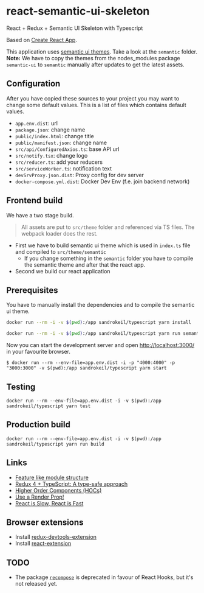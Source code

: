 # react-semantic-ui-skeleton

React + Redux + Semantic UI Skeleton with Typescript

Based on [Create React App](https://github.com/facebook/create-react-app).

This application uses [semantic ui themes](https://semantic-ui.com/usage/theming.html). Take a look at the `semantic` folder.
**Note:** We have to copy the themes from the nodes_modules package `semantic-ui` to `semantic` manually after updates to get the latest assets.

## Configuration
After you have copied these sources to your project you may want to change some default values.
This is a list of files which contains default values.

- `app.env.dist`: url
- `package.json`: change name
- `public/index.html`: change title
- `public/manifest.json`: change name
- `src/api/ConfiguredAxios.ts`: base API url
- `src/notify.tsx`: change logo
- `src/reducer.ts`: add your reducers
- `src/serviceWorker.ts`: notification text
- `devSrvProxy.json.dist`: Proxy config for dev server
- `docker-compose.yml.dist`: Docker Dev Env (f.e. join backend network)

## Frontend build
We have a two stage build.

> All assets are put to `src/theme` folder and referenced via TS files. The webpack loader does the rest.

- First we have to build semantic ui theme which is used in `index.ts` file and compiled to `src/theme/semantic`
  - If you change something in the `semantic` folder you have to compile the semantic theme and after that the react app.
- Second we build our react application

## Prerequisites
You have to manually install the dependencies and to compile the semantic ui theme.

```bash
docker run --rm -i -v $(pwd):/app sandrokeil/typescript yarn install

docker run --rm -i -v $(pwd):/app sandrokeil/typescript yarn run semantic
```

Now you can start the development server and open [http://localhost:3000/](http://localhost:3000/) in your favourite browser.

```
$ docker run --rm --env-file=app.env.dist -i -p "4000:4000" -p "3000:3000" -v $(pwd):/app sandrokeil/typescript yarn start
```

## Testing
```
docker run --rm --env-file=app.env.dist -i -v $(pwd):/app sandrokeil/typescript yarn test
```

## Production build
```
docker run --rm --env-file=app.env.dist -i -v $(pwd):/app sandrokeil/typescript yarn run build
```

## Links

- [Feature like module structure](https://www.robinwieruch.de/tips-to-learn-react-redux/#folderOrganization)
- [Redux 4 + TypeScript: A type-safe approach](https://resir014.xyz/posts/2018/07/06/redux-4-plus-typescript/)
- [Higher Order Components (HOCs)](https://medium.com/@franleplant/react-higher-order-components-in-depth-cf9032ee6c3e)
- [Use a Render Prop!](https://cdb.reacttraining.com/use-a-render-prop-50de598f11ce)
- [React is Slow, React is Fast](https://marmelab.com/blog/2017/02/06/react-is-slow-react-is-fast.html)

## Browser extensions

- Install [redux-devtools-extension](https://github.com/zalmoxisus/redux-devtools-extension)
- Install [react-extension](https://chrome.google.com/webstore/detail/react-developer-tools/fmkadmapgofadopljbjfkapdkoienihi)

## TODO

- The package [`recompose`](https://github.com/acdlite/recompose) is deprecated in favour of React Hooks, but it's not released yet.